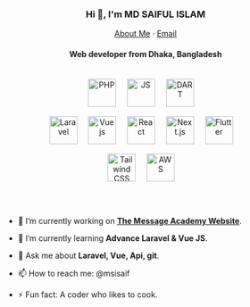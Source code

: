 <p align="center">
  <h3 align="center">Hi 👋, I'm MD SAIFUL ISLAM</h3>
</p>
<p align="center">
    <a href="https://msisaif.github.io">About Me</a>
    ·
    <a href="mailto:msi313.bd@gmail.com">Email</a>
</p>
<p align="center">
  <h4 align="center">Web developer from Dhaka, Bangladesh</h4>
</p>

<br/>

<div style="display: inline_block;" align="center">
  <img align="center" alt="PHP" height="50" src="https://github.com/msisaif/msisaif/assets/61042251/abf1b5b8-185f-41e2-a056-6c6217fa1f6d"> &nbsp; &nbsp;
  <img align="center" alt="JS" height="50" src="https://github.com/msisaif/msisaif/assets/61042251/567ef30c-6134-40b8-8a57-bb62c63aabef"> &nbsp; &nbsp;
  <img align="center" alt="DART" height="50" src="https://github.com/msisaif/msisaif/assets/61042251/656a3753-39da-4fd3-b0e2-ee20424839a5"> &nbsp; &nbsp;
</div>

<br/>

<div style="display: inline_block;" align="center">
  <img align="center" alt="Laravel" height="50" src="https://github.com/msisaif/msisaif/assets/61042251/4ed1b991-c33f-427b-898e-929a05d73643"> &nbsp; &nbsp;
  <img align="center" alt="Vue js" height="50" src="https://github.com/msisaif/msisaif/assets/61042251/a0927812-6a10-497d-9545-cbf66bea4c9b"> &nbsp; &nbsp;
  <img align="center" alt="React" height="50" src="https://github.com/msisaif/msisaif/assets/61042251/c97f9755-0c61-4956-a53c-c78f7fa1ee90"> &nbsp; &nbsp;
  <img align="center" alt="Next.js" height="50" src="https://github.com/msisaif/msisaif/assets/61042251/c9c724ff-da7b-4436-b80f-bf03cd384acd)"> &nbsp; &nbsp;
  <img align="center" alt="Flutter" height="50" src="https://github.com/msisaif/msisaif/assets/61042251/16cbc2cf-8399-4433-97dd-1f05273bc778"> &nbsp; &nbsp;
</div>

<br/>

<div style="display: inline_block;" align="center">
  <img align="center" alt="Tailwind CSS" height="50" src="https://github.com/msisaif/msisaif/assets/61042251/891fdde4-c4b6-4213-983d-707a49712e01"> &nbsp; &nbsp;
  <img align="center" alt="AWS" height="50" src="https://github.com/msisaif/msisaif/assets/61042251/87788dea-d59f-49a7-8716-1bac214edee2"> &nbsp; &nbsp;
</div>

<br/><br/>

- 🔭 I’m currently working on **[The Message Academy Website](https://messagebd.net/)**.

- 🌱 I’m currently learning **Advance Laravel & Vue JS**.

- 💬 Ask me about **Laravel, Vue, Api, git**.

- 📫 How to reach me: @msisaif

- ⚡ Fun fact: A coder who likes to cook.
